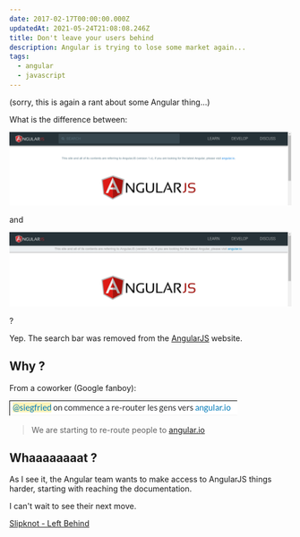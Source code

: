 ```yaml
---
date: 2017-02-17T00:00:00.000Z
updatedAt: 2021-05-24T21:08:08.246Z
title: Don't leave your users behind
description: Angular is trying to lose some market again...
tags:
  - angular
  - javascript
---
```


(sorry, this is again a rant about some Angular thing...)

What is the difference between:

![angularjs old](../../../public/assets/contentful/5xhW8Ivq8MwrTSGfvhQl96/566dc2c5397970ddc7b20e080d16dd9b/angularjs-old.png)

and

![angularjs new](../../../public/assets/contentful/1EWdiXVJy5fm66xcle8bco/3122d186ea8d162091f542ff7779a1ed/angularjs-new.png)

?

Yep. The search bar was removed from the [AngularJS](https://angularjs.org/) website.

## Why ?

From a coworker (Google fanboy):

![Why Angular why](../../../public/assets/contentful/1Wx6vEMZpK9UwCAn2pSacd/2e016576dc01fc259d5be2e389858995/le-why.png)

> We are starting to re-route people to [angular.io](https://angular.io/)

## Whaaaaaaaat ?

As I see it, the Angular team wants to make access to AngularJS things harder, starting with reaching the documentation.

I can't wait to see their next move.

[Slipknot - Left Behind](https://www.youtube.com/watch?v=D1jQKpse7Yw)
